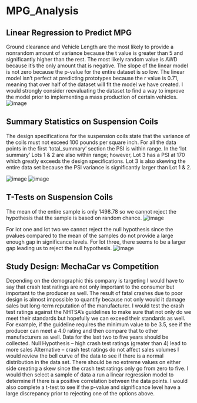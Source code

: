 # MPG_Analysis
## Linear Regression to Predict MPG
Ground clearance and Vehicle Length are the most likely to provide a nonrandom amount of variance because the t value is greater than 5 and significantly higher than the rest. The most likely random value is AWD because it’s the only amount that is negative.
The slope of the linear model is not zero because the p-value for the entire dataset is so low. 
The linear model isn’t perfect at predicting prototypes because the r value is 0.71, meaning that over half of the dataset will fit the model we have created. I would strongly consider reevaluating the dataset to find a way to improve the model prior to implementing a mass production of certain vehicles. 
 ![image](https://user-images.githubusercontent.com/89363928/146662069-096d4848-4e60-4928-bc09-b32de97048ab.png)


## Summary Statistics on Suspension Coils
The design specifications for the suspension coils state that the variance of the coils must not exceed 100 pounds per square inch. For all the data points in the first ‘total_summary’ section the PSI is within range. In the ‘lot summary’ Lots 1 & 2 are also within range; however, Lot 3 has a PSI at 170 which greatly exceeds the design specifications. Lot 3 is also skewing the entire data set because the PSI variance is significantly larger than Lot 1 & 2.

![image](https://user-images.githubusercontent.com/89363928/146662076-e7f73bd2-aaa5-40c1-86a7-0a9e2a88a92d.png)
![image](https://user-images.githubusercontent.com/89363928/146662078-c1a78252-efd9-4e7d-ac88-333c7bfa4975.png)

 

## T-Tests on Suspension Coils
The mean of the entire sample is only 1498.78 so we cannot reject the hypothesis that the sample is based on random chance. 
 ![image](https://user-images.githubusercontent.com/89363928/146662081-d3d74f6e-5e5a-4e80-84a4-b3a8d0a72b39.png)

For lot one and lot two we cannot reject the null hypothesis since the pvalues compared to the mean of the samples do not provide a large enough gap in significance levels. For lot three, there seems to be a larger gap leading us to reject the null hypothesis.
![image](https://user-images.githubusercontent.com/89363928/146662082-ab4c7805-7b05-407e-b9bf-c13c00e1e8b4.png)


## Study Design: MechaCar vs Competition
Depending on the demographic this company is targeting I would have to say that crash test ratings are not only important to the consumer but important to the producer as well. The result of fatal crashes due to poor design is almost impossible to quantify because not only would it damage sales but long-term reputation of the manufacturer.
	I would test the crash test ratings against the NHTSA’s guidelines to make sure that not only do we meet their standards but hopefully we can exceed their standards as well. For example, if the guideline requires the minimum value to be 3.5, see if the producer can meet a 4.0 rating and then compare that to other manufacturers as well. Data for the last two to five years should be collected. 
	Null Hypothesis – high crash test ratings (greater than 4) lead to more sales
	Alternative – crash test ratings do not affect sales volumes
	I would review the bell curve of the data to see if there is a normal distribution in the data set. There should be no extreme values on either side creating a skew since the crash test ratings only go from zero to five. I would then select a sample of data a run a linear regression model to determine if there is a positive correlation between the data points. I would also complete a t-test to see if the p-value and significance level have a large discrepancy prior to rejecting one of the options above.

